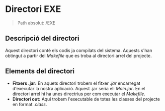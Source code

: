 # Directori EXE

> Path absolut: /EXE

## Descripció del directori
Aquest directori conté els codis ja compilats del sistema. Aquests s'han obtingut a partir del *Makefile* que es troba al directori arrel del projecte.

## Elements del directori

- **Fitxers .jar:**
En aquets directori trobem el fitxer *.jar* encarregat d'executar la nostra aplicació. Aquest .jar seria el: *Main.jar*. En el directori arrel hi ha unes directrius per com executar el *Makefile*.
- **Directori out:**
Aquí trobem l'executable de totes les classes del projecte en format *.class*.